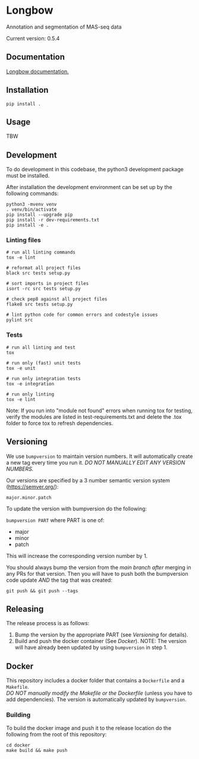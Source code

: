 # Longbow 
Annotation and segmentation of MAS-seq data

Current version: 0.5.4

## Documentation

[Longbow documentation.](https://broadinstitute.github.io/longbow/)

## Installation

    pip install .

## Usage

TBW

## Development

To do development in this codebase, the python3 development package must
be installed.

After installation the development environment can be set up by
the following commands:

    python3 -mvenv venv
    . venv/bin/activate
    pip install --upgrade pip
    pip install -r dev-requirements.txt
    pip install -e .

### Linting files

    # run all linting commands
    tox -e lint

    # reformat all project files
    black src tests setup.py

    # sort imports in project files
    isort -rc src tests setup.py

    # check pep8 against all project files
    flake8 src tests setup.py

    # lint python code for common errors and codestyle issues
    pylint src

### Tests

    # run all linting and test
    tox

    # run only (fast) unit tests
    tox -e unit
    
    # run only integration tests
    tox -e integration

    # run only linting
    tox -e lint

Note: If you run into "module not found" errors when running tox for testing, verify the modules are listed in test-requirements.txt and delete the .tox folder to force tox to refresh dependencies.

## Versioning

We use `bumpversion` to maintain version numbers.  It will automatically create a new tag every time you run it.
*DO NOT MANUALLY EDIT ANY VERSION NUMBERS.*

Our versions are specified by a 3 number semantic version system (https://semver.org/):

	major.minor.patch

To update the version with bumpversion do the following:

`bumpversion PART` where PART is one of:
- major
- minor
- patch

This will increase the corresponding version number by 1.

You should always bump the version from the *main branch* _after_ merging in any PRs for that version.  Then you will have to push both the bumpversion code update *AND* the tag that was created:

```
git push && git push --tags
```

## Releasing

The release process is as follows:

1. Bump the version by the appropriate PART (see *Versioning* for details).
2. Build and push the docker container (See *Docker*).  NOTE: The version will have already been updated by using `bumpversion` in step 1.

## Docker 

This repository includes a docker folder that contains a `Dockerfile` and a `Makefile`.  
*DO NOT manually modify the Makefile or the Dockerfile* (unless you have to add dependencies).  The version is automatically updated by `bumpversion`. 

### Building

To build the docker image and push it to the release location do the following from the root of this repository:

```
cd docker
make build && make push
```

